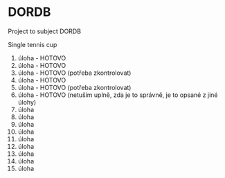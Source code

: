 # DORDB
Project to subject DORDB

Single tennis cup

1. úloha - HOTOVO
2. úloha - HOTOVO
3. úloha - HOTOVO (potřeba zkontrolovat)
4. úloha - HOTOVO
5. úloha - HOTOVO (potřeba zkontrolovat)
6. úloha - HOTOVO (netuším uplně, zda je to správně, je to opsané z jiné úlohy)
7. úloha
8. úloha
9. úloha
10. úloha
11. úloha
12. úloha
13. úloha
14. úloha
15. úloha